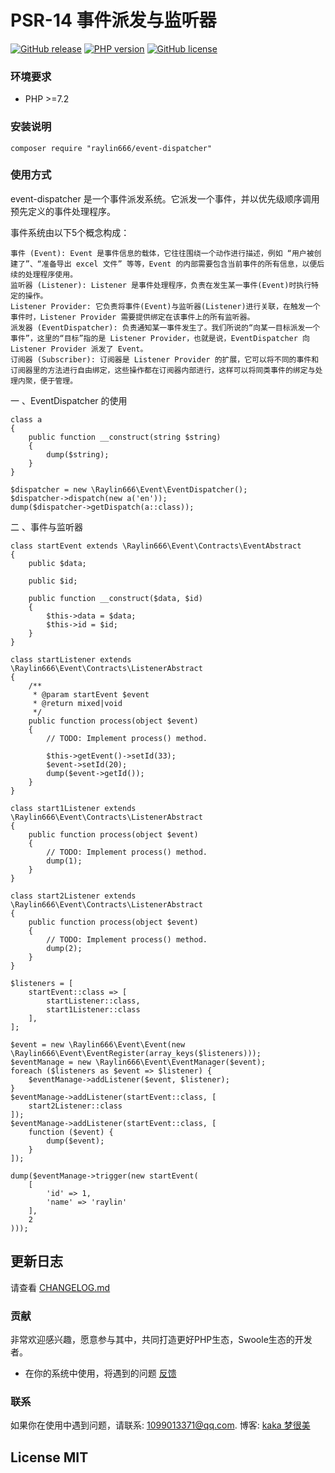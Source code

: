 # PSR-14 事件派发与监听器

[![GitHub release](https://img.shields.io/github/release/raylin666/event-dispatcher.svg)](https://github.com/raylin666/event-dispatcher/releases)
[![PHP version](https://img.shields.io/badge/php-%3E%207-orange.svg)](https://github.com/php/php-src)
[![GitHub license](https://img.shields.io/badge/license-MIT-blue.svg)](#LICENSE)

### 环境要求

* PHP >=7.2

### 安装说明

```
composer require "raylin666/event-dispatcher"
```

### 使用方式

event-dispatcher 是一个事件派发系统。它派发一个事件，并以优先级顺序调用预先定义的事件处理程序。

事件系统由以下5个概念构成：

    事件 (Event): Event 是事件信息的载体，它往往围绕一个动作进行描述，例如 “用户被创建了”、“准备导出 excel 文件” 等等，Event 的内部需要包含当前事件的所有信息，以便后续的处理程序使用。
    监听器 (Listener): Listener 是事件处理程序，负责在发生某一事件(Event)时执行特定的操作。
    Listener Provider: 它负责将事件(Event)与监听器(Listener)进行关联，在触发一个事件时，Listener Provider 需要提供绑定在该事件上的所有监听器。
    派发器 (EventDispatcher): 负责通知某一事件发生了。我们所说的“向某一目标派发一个事件”，这里的“目标”指的是 Listener Provider，也就是说，EventDispatcher 向 Listener Provider 派发了 Event。
    订阅器 (Subscriber): 订阅器是 Listener Provider 的扩展，它可以将不同的事件和订阅器里的方法进行自由绑定，这些操作都在订阅器内部进行，这样可以将同类事件的绑定与处理内聚，便于管理。

一 、EventDispatcher 的使用

    class a
    {
        public function __construct(string $string)
        {
            dump($string);
        }
    }
    
    $dispatcher = new \Raylin666\Event\EventDispatcher();
    $dispatcher->dispatch(new a('en'));
    dump($dispatcher->getDispatch(a::class));
    
二 、事件与监听器

    class startEvent extends \Raylin666\Event\Contracts\EventAbstract
    {
        public $data;
    
        public $id;
    
        public function __construct($data, $id)
        {
            $this->data = $data;
            $this->id = $id;
        }
    }
    
    class startListener extends \Raylin666\Event\Contracts\ListenerAbstract
    {
        /**
         * @param startEvent $event
         * @return mixed|void
         */
        public function process(object $event)
        {
            // TODO: Implement process() method.
    
            $this->getEvent()->setId(33);
            $event->setId(20);
            dump($event->getId());
        }
    }
    
    class start1Listener extends \Raylin666\Event\Contracts\ListenerAbstract
    {
        public function process(object $event)
        {
            // TODO: Implement process() method.
            dump(1);
        }
    }
    
    class start2Listener extends \Raylin666\Event\Contracts\ListenerAbstract
    {
        public function process(object $event)
        {
            // TODO: Implement process() method.
            dump(2);
        }
    }
    
    $listeners = [
        startEvent::class => [
            startListener::class,
            start1Listener::class
        ],
    ];
    
    $event = new \Raylin666\Event\Event(new \Raylin666\Event\EventRegister(array_keys($listeners)));
    $eventManage = new \Raylin666\Event\EventManager($event);
    foreach ($listeners as $event => $listener) {
        $eventManage->addListener($event, $listener);
    }
    $eventManage->addListener(startEvent::class, [
        start2Listener::class
    ]);
    $eventManage->addListener(startEvent::class, [
        function ($event) {
            dump($event);
        }
    ]);
    
    dump($eventManage->trigger(new startEvent(
        [
            'id' => 1,
            'name' => 'raylin'
        ],
        2
    )));

## 更新日志

请查看 [CHANGELOG.md](CHANGELOG.md)

### 贡献

非常欢迎感兴趣，愿意参与其中，共同打造更好PHP生态，Swoole生态的开发者。

* 在你的系统中使用，将遇到的问题 [反馈](https://github.com/raylin666/event-dispatcher/issues)

### 联系

如果你在使用中遇到问题，请联系: [1099013371@qq.com](mailto:1099013371@qq.com). 博客: [kaka 梦很美](http://www.ls331.com)

## License MIT
